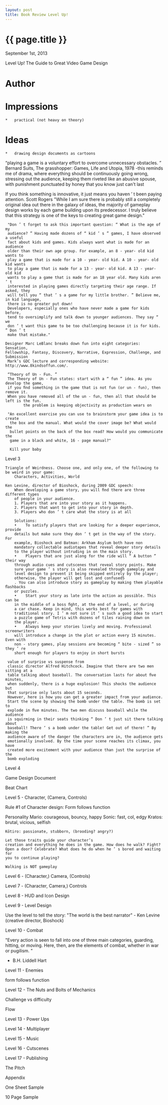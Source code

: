 ```yaml
---
layout: post
title: Book Review Level Up!
---
```


{{ page.title }}
================

<p class="meta">September 1st, 2013</p>

 Level Up! The Guide to Great Video Game Design

# Author



# Impressions
	*	practical (not heavy on theory)


# Ideas
	*	drawing design documents as cartoons

“playing a game is a voluntary effort to overcome unnecessary obstacles. ”
Bernard Suits, The grasshopper: Games, Life and Utopia, 1978
	-this reminds me of drama, where everything should be continuously going wrong,
		stressing out the audience, keeping them riveted like an abusive spouse, with punishment punctuated by honey
		that you know just can't last

If you think something is innovative, it just means you haven ’ t been paying
attention.
Scott Rogers
	"While I am sure there is probably still a completely original idea out there in
     the galaxy of ideas, the majority of gameplay design works by each game
     building upon its predecessor. I truly believe that this strategy is one of the
     keys to creating great game design."





     "Don ’ t forget to ask this important question: “ What is the age of my
     audience? ” Having made dozens of “ kid ’ s ” games, I have observed a useful
     fact about kids and games. Kids always want what is made for an audience
     older than their own age group. For example, an 8 - year- old kid wants to
     play a game that is made for a 10 - year- old kid. A 10 - year- old kid wants
     to play a game that is made for a 13 - year- old kid. A 13 - year- old kid
     wants to play a game that is made for an 18 year old. Many kids aren ’ t
     interested in playing games directly targeting their age range. If asked, they
     will tell you “ that ’ s a game for my little brother. ” Believe me, in kid language,
     there is no greater put down!
     Developers, especially ones who have never made a game for kids before,
     tend to oversimplify and talk down to younger audiences. They say “ we
     don ’ t want this game to be too challenging because it is for kids. ” Don ’ t
     make that mistake."

	Designer Marc LeBlanc breaks down fun into eight categories: Sensation,
	Fellowship, Fantasy, Discovery, Narrative, Expression, Challenge, and
	Submission
     Mark’s GDC lecture and corresponding website: http://www.8kindsoffun.com/.

     “Theory of Un - Fun. ”
     The Theory of Un - Fun states: start with a “ fun ” idea. As you develop the game,
     if you ﬁnd something in the game that is not fun (or un - fun), then remove it.
     When you have removed all of the un - fun, then all that should be left is the fun.
			the problem is keeping objectivity as production wears on

     "An excellent exercise you can use to brainstorm your game idea is to create
      the box and the manual. What would the cover image be? What would the
      bullet points on the back of the box read? How would you communicate the
      game in a black and white, 16 - page manual?"

      Kill your baby

Level 3

	Triangle of Weirdness. Choose one, and only one, of the following to be weird in your game:
		Characters, Activities, World

	Ken Levine, director of Bioshock, during 2009 GDC speech:
		When developing a game story, you will ﬁnd there are three different types
        of people in your audience.
        1. Players that are into your story as it happens.
        2. Players that want to get into your story in depth.
        3. Players who don ’ t care what the story is at all

        Solutions:
        • 	 To satisfy players that are looking for a deeper experience, provide
        details but make sure they don ’ t get in the way of the story. For
        example, Bioshock and Batman: Arkham Asylum both have non ­
        mandatory collectable audiotapes that reveal deeper story details
        to the player without intruding in on the main story.
        • 	 Players that are just along for the ride will “ A button ” their way
        through audio cues and cutscenes that reveal story points. Make
        sure your game ’ s story is also revealed through gameplay and
        level design to prevent it being skipped entirely by the player;
        otherwise, the player will get lost and confused5
        . You can also introduce story as gameplay by making them playable ﬂashbacks
        or puzzles.
        • 	 Start your story as late into the action as possible. This can be
        in the middle of a boss ﬁght, at the end of a level, or during
        a car chase. Keep in mind, this works best for games with
        traditional story. I ’ m not sure it ’ s such a good idea to start
        a puzzle game of Tetris with dozens of tiles raining down on
        the player.
        • 	 Always keep your stories lively and moving. Professional screenwriters
        will introduce a change in the plot or action every 15 minutes. Even with
        non - story games, play sessions are becoming “ bite - sized ” so they ’ re
        short enough for players to enjoy in short bursts

	 value of surprise vs suspense from
	 classic director Alfred Hitchcock. Imagine that there are two men sitting at a
	 table talking about baseball. The conversation lasts for about ﬁve minutes,
	 when suddenly, there is a huge explosion! This shocks the audience but
	 that surprise only lasts about 15 seconds.
	 However, here is how you can get a greater impact from your audience.
     Start the scene by showing the bomb under the table. The bomb is set to
     explode in ﬁve minutes. The two men discuss baseball while the audience
     is squirming in their seats thinking “ Don ’ t just sit there talking about
     baseball! There ’ s a bomb under the table! Get out of there! ” By making the
     audience aware of the danger the characters are in, the audience gets
     emotionally involved. By the time your scene reaches its climax, you have
     created more excitement with your audience than just the surprise of the
     bomb exploding

Level 4

Game Design Document

Beat Chart

Level 5 - Character, (Camera, Controls)

Rule #1 of Character design: Form follows function

Personality
	Mario: courageous, bouncy, happy
	Sonic: fast, col, edgy
	Kratos: brutal, vicious, selfish

	Kōtiro: passionate, stubborn, (brooding? angry?)

	Let those traits guide your character’s
    creation and everything he does in the game. How does he walk? Fight?
    Open a door? Celebrate? What does he do when he ’ s bored and waiting for
    you to continue playing?

	Walking is NOT gameplay

Level 6 - (Character,) Camera, (Controls)



Level 7 - (Character, Camera,) Controls

Level 8 - HUD and Icon Design

Level 9 - Level Design

Use the level to tell the story: "The world is the best narrator" - Ken Levine (creative director, Bioshock)

Level 10 - Combat

"Every action is seen to fall into one of three main categories, guarding, hitting,
  or moving. Here, then, are the elements of combat, whether in war or pugilism. "
  - B.H. Liddell Hart

Level 11 - Enemies

form follows function

Level 12 - The Nuts and Bolts of Mechanics

Challenge vs difficulty

Flow

Level 13 - Power Ups

Level 14 - Multiplayer

Level 15 - Music

Level 16 - Cutscenes

Level 17 - Publishing

The Pitch

Appendix

One Sheet Sample

10 Page Sample


